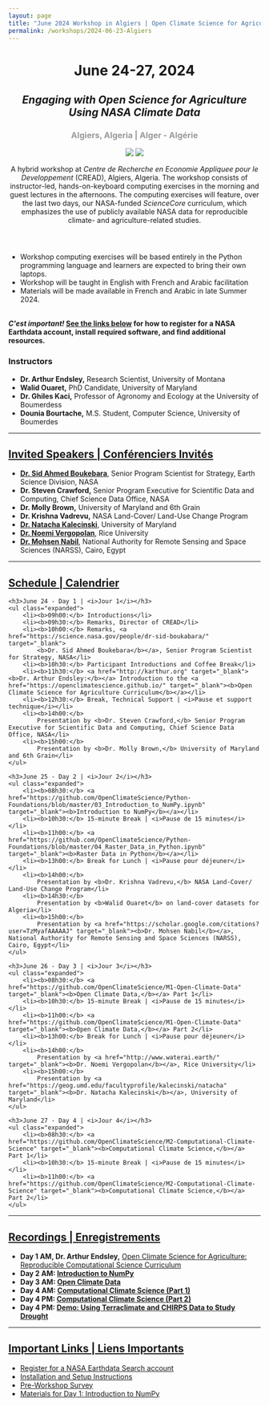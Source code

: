 ```yaml
---
layout: page
title: "June 2024 Workshop in Algiers | Open Climate Science for Agriculture"
permalink: /workshops/2024-06-23-Algiers
---
```


<header>
	<div class="container">
		<h1>June 24-27, 2024</h1>
	</div>
	<div class="container">
		<h2><i>Engaging with Open Science for Agriculture Using NASA Climate Data</i></h2>
	</div>
	<div class="container">
		<h3 style="color: #999999">Algiers, Algeria | Alger - Algérie</h3>
	</div>
	<div class="container sponsors">
		<img class="logo" id="nasa" style="margin: 0px;max-height: 180px"
			src="{{ site.baseurl }}/images/CREAD_logo.png"/>
		<img class="logo" id="nasa" style="margin: 0px;max-height: 180px"
			src="{{ site.baseurl }}/images/TOPS_badge_NASA.png"/>
	</div>
	<div class="container">
		<p>
			A hybrid workshop at <i>Centre de Recherche en Economie Appliquee pour le Developpement</i> (CREAD), Algiers, Algeria. The workshop consists of instructor-led, hands-on-keyboard computing exercises in the morning and guest lectures in the afternoons. The computing exercises will feature, over the last two days, our NASA-funded <i>ScienceCore</i> curriculum, which emphasizes the use of publicly available NASA data for reproducible climate- and agriculture-related studies.
		</p>
	</div>
</header>

<div class="container">
	<ul class="disclaimers">
		<li>Workshop computing exercises will be based entirely in the Python programming language and learners are expected to bring their own laptops.</li>
		<li>Workshop will be taught in English with French and Arabic facilitation</li>
		<li>Materials will be made available in French and Arabic in late Summer 2024.</li>
	</ul>
	<br />
	<b><i>C'est important!</i> <a href="#links" target="_blank">See the links below</a> for how to register for a NASA Earthdata account, install required software, and find additional resources.</b>
</div>

<div class="container">
	<h3>Instructors</h3>
	<ul class="disclaimers expanded">
		<li><b>Dr. Arthur Endsley,</b> Research Scientist, University of Montana</li>
		<li><b>Walid Ouaret,</b> PhD Candidate, University of Maryland</li>
		<li><b>Dr. Ghiles Kaci,</b> Professor of Agronomy and Ecology at the University of Boumerdess</li>
		<li><b>Dounia Bourtache,</b> M.S. Student, Computer Science, University of Boumerdes</li>
	</ul>
</div>

<div class="container">
	<hr />
	<h2><a id="invited-speakers" href="#invited-speakers">Invited Speakers | Conférenciers Invités</a></h2>
	<ul class="disclaimers expanded">
		<li><a href="https://science.nasa.gov/people/dr-sid-boukabara/" target="_blank">
			<b>Dr. Sid Ahmed Boukebara</b></a>, Senior Program Scientist for Strategy, Earth Science Division, NASA</li>
		<li>
			<b>Dr. Steven Crawford,</b> Senior Program Executive for Scientific Data and Computing, Chief Science Data Office, NASA</li>
		<li><b>Dr. Molly Brown,</b> University of Maryland and 6th Grain</li>
		<li><b>Dr. Krishna Vadrevu,</b> NASA Land-Cover/ Land-Use Change Program</li>
		<li><a href="https://geog.umd.edu/facultyprofile/kalecinski/natacha" target="_blank"><b>Dr. Natacha Kalecinski</b></a>, University of Maryland</li>
		<li><a href="http://www.waterai.earth/" target="_blank"><b>Dr. Noemi Vergopolan</b></a>, Rice University</li>
		<li><a href="https://scholar.google.com/citations?user=TzMyafAAAAAJ" target="_blank"><b>Dr. Mohsen Nabil</b></a>, National Authority for Remote Sensing and Space Sciences (NARSS), Cairo, Egypt</li>
	</ul>
</div>

<div class="container">
	<hr />
	<h2><a id="schedule" href="#schedule">Schedule | Calendrier</a></h2>

	<h3>June 24 - Day 1 | <i>Jour 1</i></h3>
	<ul class="expanded">
		<li><b>09h00:</b> Introductions</li>
		<li><b>09h30:</b> Remarks, Director of CREAD</li>
		<li><b>10h00:</b> Remarks, <a href="https://science.nasa.gov/people/dr-sid-boukabara/" target="_blank">
			<b>Dr. Sid Ahmed Boukebara</b></a>, Senior Program Scientist for Strategy, NASA</li>
		<li><b>10h30:</b> Participant Introductions and Coffee Break</li>
		<li><b>11h30:</b> <a href="http://karthur.org" target="_blank"><b>Dr. Arthur Endsley:</b></a> Introduction to the <a href="https://openclimatescience.github.io/" target="_blank"><b>Open Climate Science for Agriculture Curriculum</b></a></li>
		<li><b>12h30:</b> Break, Technical Support | <i>Pause et support technique</i></li>
		<li><b>14h00:</b>
			Presentation by <b>Dr. Steven Crawford,</b> Senior Program Executive for Scientific Data and Computing, Chief Science Data Office, NASA</li>
		<li><b>15h00:</b>
			Presentation by <b>Dr. Molly Brown,</b> University of Maryland and 6th Grain</li>
	</ul>

	<h3>June 25 - Day 2 | <i>Jour 2</i></h3>
	<ul class="expanded">
		<li><b>08h30:</b> <a href="https://github.com/OpenClimateScience/Python-Foundations/blob/master/03_Introduction_to_NumPy.ipynb" target="_blank"><b>Introduction to NumPy</b></a></li>
		<li><b>10h30:</b> 15-minute Break | <i>Pause de 15 minutes</i></li>
		<li><b>11h00:</b> <a href="https://github.com/OpenClimateScience/Python-Foundations/blob/master/04_Raster_Data_in_Python.ipynb" target="_blank"><b>Raster Data in Python</b></a></li>
		<li><b>13h00:</b> Break for Lunch | <i>Pause pour déjeuner</i></li>
		<li><b>14h00:</b>
			Presentation by <b>Dr. Krishna Vadrevu,</b> NASA Land-Cover/ Land-Use Change Program</li>
		<li><b>14h30:</b>
			Presentation by <b>Walid Ouaret</b> on land-cover datasets for Algeria</li>
		<li><b>15h00:</b>
			Presentation by <a href="https://scholar.google.com/citations?user=TzMyafAAAAAJ" target="_blank"><b>Dr. Mohsen Nabil</b></a>, National Authority for Remote Sensing and Space Sciences (NARSS), Cairo, Egypt</li>
	</ul>

	<h3>June 26 - Day 3 | <i>Jour 3</i></h3>
	<ul class="expanded">
		<li><b>08h30:</b> <a href="https://github.com/OpenClimateScience/M1-Open-Climate-Data" target="_blank"><b>Open Climate Data,</b></a> Part 1</li>
		<li><b>10h30:</b> 15-minute Break | <i>Pause de 15 minutes</i></li>
		<li><b>11h00:</b> <a href="https://github.com/OpenClimateScience/M1-Open-Climate-Data" target="_blank"><b>Open Climate Data,</b></a> Part 2</li>
		<li><b>13h00:</b> Break for Lunch | <i>Pause pour déjeuner</i></li>
		<li><b>14h00:</b>
			Presentation by <a href="http://www.waterai.earth/" target="_blank"><b>Dr. Noemi Vergopolan</b></a>, Rice University</li>
		<li><b>15h00:</b>
			Presentation by <a href="https://geog.umd.edu/facultyprofile/kalecinski/natacha" target="_blank"><b>Dr. Natacha Kalecinski</b></a>, University of Maryland</li>
	</ul>

	<h3>June 27 - Day 4 | <i>Jour 4</i></h3>
	<ul class="expanded">
		<li><b>08h30:</b> <a href="https://github.com/OpenClimateScience/M2-Computational-Climate-Science" target="_blank"><b>Computational Climate Science,</b></a> Part 1</li>
		<li><b>10h30:</b> 15-minute Break | <i>Pause de 15 minutes</i></li>
		<li><b>11h00:</b> <a href="https://github.com/OpenClimateScience/M2-Computational-Climate-Science" target="_blank"><b>Computational Climate Science,</b></a> Part 2</li>
	</ul>
</div>

<div class="container">
	<hr />
	<h2><a id="recordings" href="#recordings">Recordings | Enregistrements</a></h2>
	<ul class="expanded">
		<li><b>Day 1 AM, Dr. Arthur Endsley,</b> <a href="https://umontana.zoom.us/rec/share/BodND3Rd1SV04dxHtT0GufaWVdH8LKsZXkSe8xxBcZbiJuAqmcxEzAcBEUq1HrTS.OOC693VYpRnFERXA" target="_blank">Open Climate Science for Agriculture: Reproducible Computational Science Curriculum</a></li>
		<li><b>Day 2 AM: <a href="https://umontana.zoom.us/rec/share/6DNXsOm6a72Jraab4v6a393soho8au0MRUrYwxP4wLQy7RosF_t26-nZ3f0LTXqh.zG90SQQXDIHU75Qg?startTime=1719303080000" target="_blank">Introduction to NumPy</a></b></li>
		<li><b>Day 3 AM: <a href="https://umontana.zoom.us/rec/share/jyCs28LcyjzgzIdcBAd4YuwCbi8hnhFBlmRcOLarhHVBa25Gp3MJYjNiBgndRtO_.OrWK3zPoT3lWy0oS?startTime=1719389246000" target="_blank">Open Climate Data</a></b></li>
		<li><b>Day 4 AM: <a href="https://umontana.zoom.us/rec/share/joS1Jza7T47PdzOVREYxTLY_fJg5DQWrERHPZmXe1R5bbZ1_6cXem0jLwrAAlpy7.2PKxjDEcrMI1_nuV?startTime=1719473683000" target="_blank">Computational Climate Science (Part 1)</a></b></li>
		<li><b>Day 4 PM: <a href="https://umontana.zoom.us/rec/share/MfY3AAx8lWa6TvI04SZPfROhakU74epESpDM53L_D4YhlB4Ikhf1Y7cnHYt_shut.NrO7aTYhCv47Bu8E?startTime=1719491792000" target="_blank">Computational Climate Science (Part 2)</a></b></li>
		<li><b>Day 4 PM: <a href="https://umontana.zoom.us/rec/share/gp8Inui64Bj8-ZqgLOdQVmBxpnpuMf9gNim9Cox0ZFtaUr9P0Yo1xSEfEUyW1PcA.Q9e889mPaKq1pXQP?startTime=1719499210000" target="_blank">Demo: Using Terraclimate and CHIRPS Data to Study Drought</a></b></li>
	</ul>
</div>

<div class="container">
	<hr />
	<h2><a id="links" href="#links">Important Links | Liens Importants</a></h2>
	<ul class="expanded">
	  <li><a href="https://urs.earthdata.nasa.gov" target="_blank">Register for a NASA Earthdata Search account</a></li>
		<li><a href="https://github.com/OpenClimateScience/M1-Open-Climate-Data/blob/main/HOW_TO_INSTALL.md" target="_blank">Installation and Setup Instructions</a></li>
		<li><a href="https://docs.google.com/forms/d/e/1FAIpQLSenqE2QsMFD2zdMQ9u4j7vSEnmrDM3tV5k6rPOoVheIKe6TPw/viewform?usp=sf_link" target="_blank">Pre-Workshop Survey</a></li>
		<li><a href="https://figshare.com/articles/dataset/03_Introduction_to_NumPy_zip/26095648" target="_blank">Materials for Day 1: Introduction to NumPy</a></li>
	</ul>
</div>

<!--
<div class="container">
	<p style="color:#999;font-size:0.9em">
	All images from NASA.gov websites.
	</p>
</div>
-->
